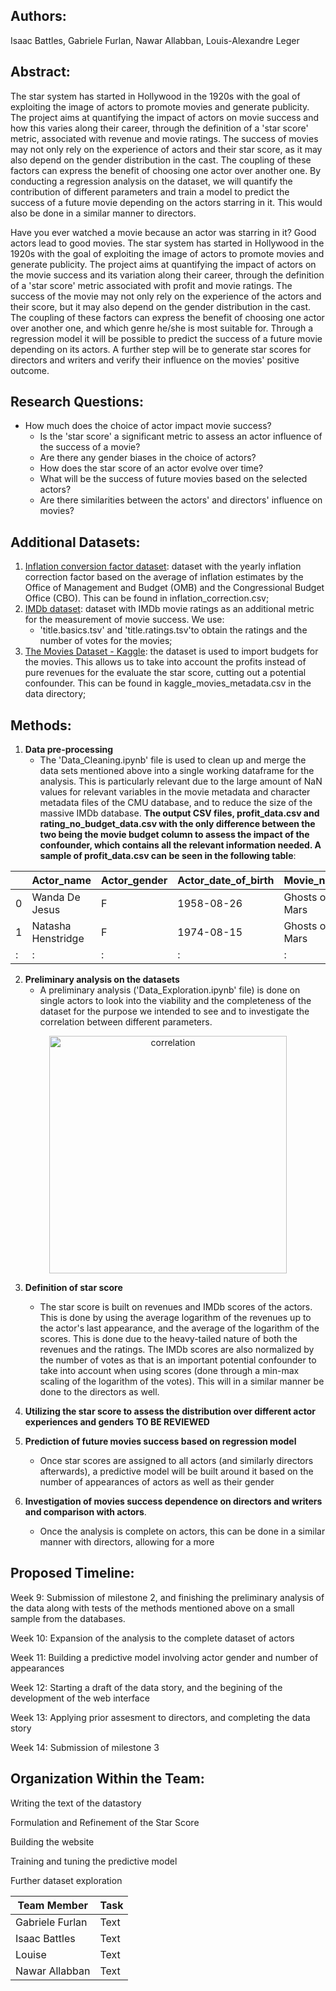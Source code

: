 ## Authors:
Isaac Battles, Gabriele Furlan, Nawar Allabban, Louis-Alexandre Leger

## Abstract:

The star system has started in Hollywood in the 1920s with the goal of exploiting the image of actors to promote movies and generate publicity. The project aims at quantifying the impact of actors on movie success and how this varies along their career, through the definition of a 'star score' metric, associated with revenue and movie ratings. The success of movies may not only rely on the experience of actors and their star score, as it may also depend on the gender distribution in the cast. The coupling of these factors can express the benefit of choosing one actor over another one. By conducting a regression analysis on the dataset, we will quantify the contribution of different parameters and train a model to predict the success of a future movie depending on the actors starring in it. This would also be done in a similar manner to directors. 


Have you ever watched a movie because an actor was starring in it? Good actors lead to good movies. The star system has started in Hollywood in the 1920s with the goal of exploiting the image of actors to promote movies and generate publicity. The project aims at quantifying the impact of actors on the movie success and its variation along their career, through the definition of a 'star score' metric associated with profit and movie ratings. The success of the movie may not only rely on the experience of the actors and their score, but it may also depend on the gender distribution in the cast. The coupling of these factors can express the benefit of choosing one actor over another one, and which genre he/she is most suitable for. Through a regression model it will be possible to predict the success of a future movie depending on its actors. A further step will be to generate star scores for directors and writers and verify their influence on the movies' positive outcome.

## Research Questions:

- How much does the choice of actor impact movie success?
    - Is the 'star score' a significant metric to assess an actor influence of the success of a movie?
    - Are there any gender biases in the choice of actors?
    - How does the star score of an actor evolve over time?
    - What will be the success of future movies based on the selected actors?
    - Are there similarities between the actors' and directors' influence on movies?

## Additional Datasets:
1. [Inflation conversion factor dataset](https://liberalarts.oregonstate.edu/spp/polisci/faculty-staff/robert-sahr/inflation-conversion-factors-years-1774-estimated-2024-dollars-recent-years/individual-year-conversion-factor-table-0): dataset with the yearly inflation correction factor based on the average of inflation estimates by the Office of Management and Budget (OMB) and the Congressional Budget Office (CBO). This can be found in inflation_correction.csv;
2. [IMDb dataset](https://datasets.imdbws.com/): dataset with IMDb movie ratings as an additional metric for the measurement of movie success. We use:
    - 'title.basics.tsv' and 'title.ratings.tsv'to obtain the ratings and the number of votes for the movies;
3. [The Movies Dataset - Kaggle](https://www.kaggle.com/datasets/rounakbanik/the-movies-dataset): the dataset is used to import budgets for the movies. This allows us to take into account the profits instead of pure revenues for the evaluate the star score, cutting out a potential confounder. This can be found in kaggle_movies_metadata.csv in the data directory;

## Methods:
1. **Data pre-processing**
    - The 'Data_Cleaning.ipynb' file is used to clean up and merge the data sets mentioned above into a single working dataframe for the analysis. This is particularly relevant due to the large amount of NaN values for relevant variables in the movie metadata and character metadata files of the CMU database, and to reduce the size of the massive IMDb database. **The output CSV files, profit_data.csv and rating_no_budget_data.csv with the only difference between the two being the movie budget column to assess the impact of the confounder, which contains all the relevant information needed. A sample of profit_data.csv can be seen in the following table**:
    
||Actor_name|Actor_gender|Actor_date_of_birth|Movie_name|budget|Movie_release_date|Movie_box_office_revenue|averageRating|numVotes|
| --- | ----------- | ----------- |----------- |----------- |----------- |----------- |----------- |----------- |----------- |
|0|Wanda De Jesus|F|1958-08-26|Ghosts of Mars|28000000|2001-08-24|14010832.0|6.4|55259|
|1|Natasha Henstridge|F|1974-08-15|Ghosts of Mars|28000000|2001-08-24|14010832.0|6.4|55259|
|:|:|:|:|:|:|:|:|:|:|




2. **Preliminary analysis on the datasets**
    - A preliminary analysis ('Data_Exploration.ipynb' file) is done on single actors to look into the viability and the completeness of the dataset for the purpose we intended to see and to investigate the correlation between different parameters.
<p align="center">
    <img width="380" alt="correlation" src="https://user-images.githubusercontent.com/114060781/202558137-0983da07-5662-44a3-ae2b-bacb93483c15.png">

    
3. **Definition of star score**
    - The star score is built on revenues and IMDb scores of the actors. This is done by using the average logarithm of the revenues up to the actor's last appearance, and the average of the logarithm of the scores. This is done due to the heavy-tailed nature of both the revenues and the ratings. The IMDb scores are also normalized by the number of votes as that is an important potential confounder to take into account when using scores (done through a min-max scaling of the logarithm of the votes). This will in a similar manner be done to the directors as well.

4. **Utilizing the star score to assess the distribution over different actor experiences and genders**
    **TO BE REVIEWED**
 
5. **Prediction of future movies success based on regression model**
    - Once star scores are assigned to all actors (and similarly directors afterwards), a predictive model will be built around it based on the number of appearances of actors as well as their gender
8. **Investigation of movies success dependence on directors and writers and comparison with actors**.
    - Once the analysis is complete on actors, this can be done in a similar manner with directors, allowing for a more
## Proposed Timeline:

Week 9: Submission of milestone 2, and finishing the preliminary analysis of the data along with tests of the methods mentioned above on a small sample from the databases.

Week 10: Expansion of the analysis to the complete dataset of actors

Week 11: Building a predictive model involving actor gender and number of appearances

Week 12: Starting a draft of the data story, and the begining of the development of the web interface

Week 13: Applying prior assesment to directors, and completing the data story

Week 14: Submission of milestone 3

## Organization Within the Team:

Writing the text of the datastory

Formulation and Refinement of the Star Score

Building the website

Training and tuning the predictive model

Further dataset exploration

| Team Member | Task |
| --- | ----------- |
| Gabriele Furlan | Text |
| Isaac Battles | Text |
| Louise | Text |
| Nawar Allabban | Text |
